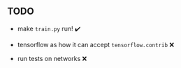 ## TODO 

- make `train.py` run! :heavy_check_mark:

- tensorflow as how it can accept  `tensorflow.contrib` :x:

- run tests on networks :x:

